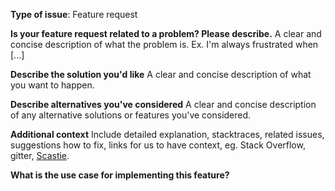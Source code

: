 <!-- Note: for support questions, you are strongly advised to use [Stack Overflow](https://stackoverflow.com/questions/tagged/chisel). -->

**Type of issue**: Feature request

**Is your feature request related to a problem? Please describe.**
A clear and concise description of what the problem is. Ex. I'm always frustrated when [...]

**Describe the solution you'd like**
A clear and concise description of what you want to happen.

**Describe alternatives you've considered**
A clear and concise description of any alternative solutions or features you've considered.

**Additional context**
Include detailed explanation, stacktraces, related issues, suggestions how to fix, links for us to have context, eg. Stack Overflow, gitter, [Scastie](https://scastie.scala-lang.org/KtzZQ3nFTea9KoNh0tRqtg).

**What is the use case for implementing this feature?**
